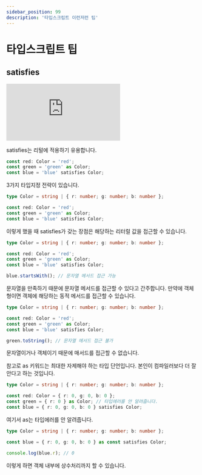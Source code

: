 ```yaml
---
sidebar_position: 99
description: '타입스크립트 이런저런 팁'
---
```


# 타입스크립트 팁

## satisfies

<iframe class="codepen" src="https://www.youtube.com/embed/49gHWuepxxE" title="The `satisfies` operator in TypeScript 4.9 is a game changer" frameborder="0" allow="accelerometer; autoplay; clipboard-write; encrypted-media; gyroscope; picture-in-picture; web-share" allowfullscreen></iframe>

satisfies는 리털에 적용하기 유용합니다.

```ts
const red: Color = 'red';
const green = 'green' as Color;
const blue = 'blue' satisfies Color;
```

3가지 타입지정 전략이 있습니다.

```ts
type Color = string | { r: number; g: number; b: number };

const red: Color = 'red';
const green = 'green' as Color;
const blue = 'blue' satisfies Color;
```

이렇게 했을 때 satisfies가 갖는 장점은 해당하는 리터럴 값을 접근할 수 있습니다.

```ts
type Color = string | { r: number; g: number; b: number };

const red: Color = 'red';
const green = 'green' as Color;
const blue = 'blue' satisfies Color;

blue.startsWith(); // 문자열 메서드 접근 가능
```

문자열을 만족하기 때문에 문자열 메서드를 접근할 수 있다고 간주합니다. 만약에 객체형이면 객체에 해당하는 동적 메서드를 접근할 수 있습니다.

```ts
type Color = string | { r: number; g: number; b: number };

const red: Color = 'red';
const green = 'green' as Color;
const blue = 'blue' satisfies Color;

green.toString(); // 문자열 메서드 접근 불가
```

문자열이거나 객체이기 때문에 매서드를 접근할 수 없습니다.

참고로 as 키워드는 최대한 자제해야 하는 타입 단언입니다. 본인이 컴파일러보다 더 잘안다고 하는 것입니다.

```ts
type Color = string | { r: number; g: number; b: number };

const red: Color = { r: 0, g: 0, b: 0 };
const green = { r: 0 } as Color; // 타입에러를 안 알려줍니다.
const blue = { r: 0, g: 0, b: 0 } satisfies Color;
```

여기서 as는 타입에러를 안 알려줍니다.

```ts
type Color = string | { r: number; g: number; b: number };

const blue = { r: 0, g: 0, b: 0 } as const satisfies Color;

console.log(blue.r); // 0
```

이렇게 하면 객체 내부에 상수처리까지 할 수 있습니다.

<!--

<iframe class="codepen" src="https://www.youtube.com/embed/z12xYmmJ8Ww" title="🔥 NEW to TypeScript - satisfies" frameborder="0" allow="accelerometer; autoplay; clipboard-write; encrypted-media; gyroscope; picture-in-picture; web-share" allowfullscreen></iframe>

-->
